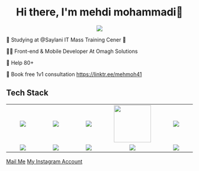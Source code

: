 <body>
  <div align="center">
    <h1> Hi there, I'm mehdi mohammadi👋<a href="https://github.com/mehmoh41/"></h1>
  </div>
<p align="center">
<a href="https://github.com/mehmoh41"><img src="https://readme-typing-svg.herokuapp.com/?lines=NLP+and+Web+Developer;Mern+Stack+Developer&font=Roboto&size=26&duration=3500&pause=500&center=true&width=500&height=50&color=eab676"></a>
	


🤵 Studying at @Saylani IT Mass Training Cener 🤖
	
👨‍💻 Front-end & Mobile Developer At Omagh Solutions
	
💸 Help 80+ 

📧 Book free 1v1 consultation https://linktr.ee/mehmoh41
 
<h2>Tech Stack</h2>

<table width="100">
<tr>
    <td align='center' width="200">
        <img src="https://encrypted-tbn0.gstatic.com/images?q=tbn:ANd9GcQEc9A_S6BPxCDRp5WjMFEfXrpCu1ya2OO-Lw&s" >
    </td>

  <td align='center' width="200">
        <img src="https://cdn.worldvectorlogo.com/logos/css-3.svg"  >
    </td>
 <td align='center' width="200">
        <img src="https://firebasestorage.googleapis.com/v0/b/foodapp-lqii.appspot.com/o/internee.pk%20raphics%2Fnextjs-icon-dark-background.png?alt=media&token=fe7213b5-5848-4391-b293-77118f3cb456">
    </td>
 <td align='center' width="200">
        <img src="https://media2.dev.to/dynamic/image/width=1280,height=720,fit=cover,gravity=auto,format=auto/https%3A%2F%2Fdev-to-uploads.s3.amazonaws.com%2Fuploads%2Farticles%2Fi5vke8fu8g8659hjvv22.jpeg" width="100">
    </td>
 <td align='center' width="200">
        <img src="https://www.vectorlogo.zone/logos/reactjs/reactjs-ar21.svg">
    </td>
 
</tr>
 
<tr>
    <td align='center'>
        <img src="https://media.licdn.com/dms/image/v2/D4D12AQFKtXLLsNLDyw/article-cover_image-shrink_720_1280/article-cover_image-shrink_720_1280/0/1708969830468?e=2147483647&v=beta&t=opMLqRgFyW7n0DOAQ_LWB7IPgyMglr0FRAF3MPz2RKQ">
    </td>
    <td align='center'>
        <img src="https://localo.com/assets/img/definitions/what-is-wordpress.webp">
    </td>
 <td align='center'>
        <img src="https://encrypted-tbn0.gstatic.com/images?q=tbn:ANd9GcQZmWqPLPYPSdpVF7w4prft0yjB0Gf_I7Jr3A&s" >
    </td>
     <td align='center'>
        <img src="https://www.aplyca.com/_next/image?url=https%3A%2F%2Fimages.ctfassets.net%2Fc63hsprlvlya%2F1LTUsgksc1ezaj9Wg1DHJG%2F3c1485d9c38f4e771ed41cb487c31334%2F72c58c80-9727-11eb-98b2-f352fded32b9.png&w=2048&q=75">
    </td>    
    <td align='center'>
        <img src="https://github.com/abranhe/programming-languages-logos/blob/master/src/javascript/javascript.svg">
    </td>
</tr>

</table>
</p>
<p align="center">

<a href="mailto:moh.meh41@gmail.com">Mail Me</a>
<a href="https://www.instagram.com/mehmoh41/">My Instagram Account</a>
 </p>
 
<br>

